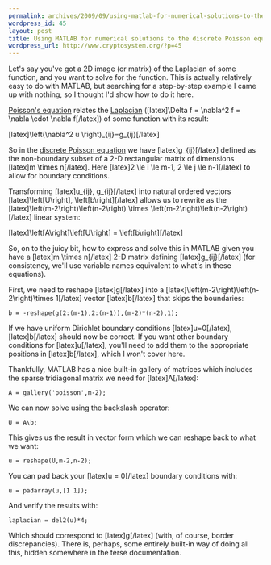 ```yaml
--- 
permalink: archives/2009/09/using-matlab-for-numerical-solutions-to-the-discrete-poisson-equation
wordpress_id: 45
layout: post
title: Using MATLAB for numerical solutions to the discrete Poisson equation
wordpress_url: http://www.cryptosystem.org/?p=45
---
```

Let's say you've got a 2D image (or matrix) of the Laplacian of some function, and you want to solve for the function. This is actually relatively easy to do with MATLAB, but searching for a step-by-step example I came up with nothing, so I thought I'd show how to do it here.

[Poisson's equation](http://en.wikipedia.org/wiki/Poisson_equation) relates the [Laplacian](http://en.wikipedia.org/wiki/Laplace_operator) ([latex]\Delta f = \nabla^2 f = \nabla \cdot \nabla f[/latex]) of some function with its result:

[latex]\left(\nabla^2 u \right)\_{ij}=g\_{ij}[/latex]

So in the [discrete Poisson equation](http://en.wikipedia.org/wiki/Discrete_Poisson_equation) we have [latex]g\_{ij}[/latex] defined as the non-boundary subset of a 2-D rectangular matrix  of dimensions [latex]m \times n[/latex]. Here [latex]2 \le i \le m-1, 2 \le j \le n-1[/latex] to allow for boundary conditions.

Transforming [latex]u\_{ij}, g\_{ij}[/latex] into natural ordered vectors [latex]\left[U\right], \left[b\right][/latex] allows us to rewrite as the [latex]\left(m-2\right)\left(n-2\right) \times \left(m-2\right)\left(n-2\right)[/latex] linear system:

[latex]\left[A\right]\left[U\right] = \left[b\right][/latex]

So, on to the juicy bit, how to express and solve this in MATLAB given you have a [latex]m \times n[/latex] 2-D matrix defining [latex]g\_{ij}[/latex] (for consistency, we'll use variable names equivalent to what's in these equations).

First, we need to reshape [latex]g[/latex] into a [latex]\left(m-2\right)\left(n-2\right)\times 1[/latex] vector [latex]b[/latex] that skips the boundaries:

    b = -reshape(g(2:(m-1),2:(n-1)),(m-2)*(n-2),1);

If we have uniform Dirichlet boundary conditions [latex]u=0[/latex], [latex]b[/latex] should now be correct. If you want other boundary conditions for [latex]u[/latex], you'll need to add them to the appropriate positions in [latex]b[/latex], which I won't cover here.

Thankfully, MATLAB has a nice built-in gallery of matrices which includes the sparse tridiagonal matrix we need for [latex]A[/latex]:

    A = gallery('poisson',m-2);

We can now solve using the backslash operator:

    U = A\b;

This gives us the result in vector form which we can reshape back to what we want:

    u = reshape(U,m-2,n-2);

You can pad back your [latex]u = 0[/latex] boundary conditions with:

    u = padarray(u,[1 1]);

And verify the results with:

    laplacian = del2(u)*4;

Which should correspond to [latex]g[/latex] (with, of course, border discrepancies). There is, perhaps, some entirely built-in way of doing all this, hidden somewhere in the terse documentation.
